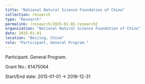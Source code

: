 ```yaml
---
title: "National Natural Science Foundation of China"
collection: research
type: "Research"
permalink: /research/2015-01-01-research2
organization: "National Natural Science Foundation of China"
date: 2015-01-01
location: "Beijing, China"
role: "Participant, General Program."
---
```


Participant. General Program.

Grant No.: 61475064

Start/End date: 2015-01-01 → 2018-12-31

